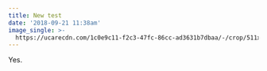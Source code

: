 ```yaml
---
title: New test
date: '2018-09-21 11:38am'
image_single: >-
  https://ucarecdn.com/1c0e9c11-f2c3-47fc-86cc-ad3631b7dbaa/-/crop/511x500/106,67/-/preview/
---
```

Yes.
